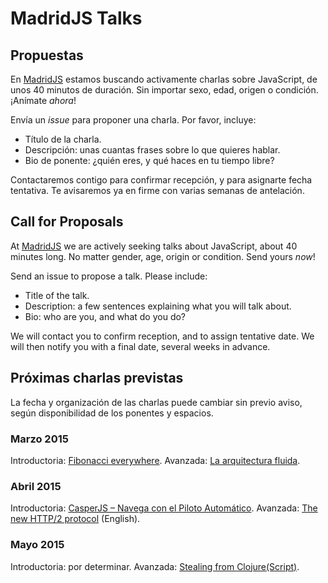 # MadridJS Talks

## Propuestas

En [MadridJS](http://www.meetup.com/madridjs/)
estamos buscando activamente charlas sobre JavaScript,
de unos 40 minutos de duración.
Sin importar sexo, edad, origen o condición.
¡Anímate *ahora*!

Envía un _issue_ para proponer una charla. Por favor, incluye:

* Título de la charla.
* Descripción: unas cuantas frases sobre lo que quieres hablar.
* Bio de ponente: ¿quién eres, y qué haces en tu tiempo libre?

Contactaremos contigo para confirmar recepción, y para asignarte fecha tentativa.
Te avisaremos ya en firme con varias semanas de antelación.

## Call for Proposals

At [MadridJS](http://www.meetup.com/madridjs/)
we are actively seeking talks about JavaScript,
about 40 minutes long.
No matter gender, age, origin or condition.
Send yours *now*!

Send an issue to propose a talk. Please include:

* Title of the talk.
* Description: a few sentences explaining what you will talk about.
* Bio: who are you, and what do you do?

We will contact you to confirm reception, and to assign tentative date.
We will then notify you with a final date, several weeks in advance.

## Próximas charlas previstas

La fecha y organización de las charlas puede cambiar sin previo aviso,
según disponibilidad de los ponentes y espacios.

### Marzo 2015

Introductoria: [Fibonacci everywhere](https://github.com/madridjs/talks/issues/1).
Avanzada: [La arquitectura fluida](https://github.com/madridjs/talks/issues/2).

### Abril 2015

Introductoria: [CasperJS – Navega con el Piloto Automático](https://github.com/madridjs/talks/issues/3).
Avanzada: [The new HTTP/2 protocol](https://github.com/madridjs/talks/issues/4) (English).

### Mayo 2015

Introductoria: por determinar.
Avanzada: [Stealing from Clojure(Script)](https://github.com/madridjs/talks/issues/6).

